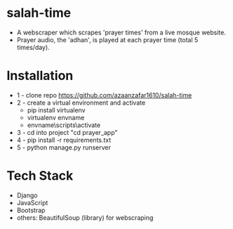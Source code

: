 # salah-time
- A webscraper which scrapes 'prayer times' from a live mosque website. 
- Prayer audio, the 'adhan', is played at each prayer time (total 5 times/day). 

# Installation
- 1 - clone repo https://github.com/azaanzafar1610/salah-time
- 2 - create a virtual environment and activate
  - pip install virtualenv
  - virtualenv envname
  - envname\scripts\activate
- 3 - cd into project "cd prayer_app"
- 4 - pip install -r requirements.txt
- 5 - python manage.py runserver

# Tech Stack
- Django
- JavaScript
- Bootstrap
- others: BeautifulSoup (library) for webscraping

